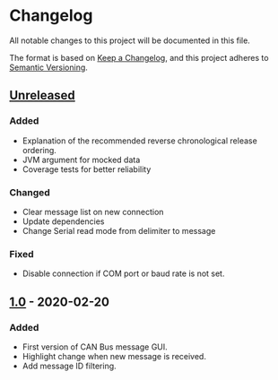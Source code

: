 # Changelog
All notable changes to this project will be documented in this file.

The format is based on [Keep a Changelog](https://keepachangelog.com/en/1.0.0/),
and this project adheres to [Semantic Versioning](https://semver.org/spec/v2.0.0.html).

## [Unreleased]

### Added
- Explanation of the recommended reverse chronological release ordering.
- JVM argument for mocked data
- Coverage tests for better reliability

### Changed
- Clear message list on new connection
- Update dependencies
- Change Serial read mode from delimiter to message

### Fixed
- Disable connection if COM port or baud rate is not set.

## [1.0] - 2020-02-20
### Added
- First version of CAN Bus message GUI.
- Highlight change when new message is received.
- Add message ID filtering.

[Unreleased]: https://github.com/fligneul/CanBusChangeHighlighter-GUI/compare/v1.0...HEAD
[1.0]: https://github.com/fligneul/CanBusChangeHighlighter-GUI/releases/tag/v1.0